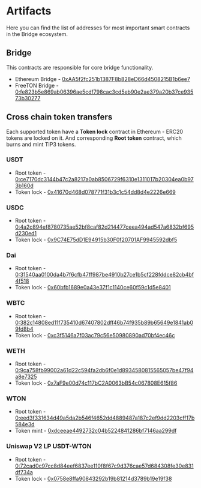 # Artifacts

Here you can find the list of addresses for most important smart contracts in the Bridge ecosystem.

## Bridge

This contracts are responsible for core bridge functionality.

* Ethereum Bridge - [0xAA5f2fc251b1387F8b828eD66d4508215B1b6ee7](https://etherscan.io/address/0xAA5f2fc251b1387F8b828eD66d4508215B1b6ee7)
* FreeTON Bridge - [0:fe823b5e869ab06396ae5cdf798cac3cd5eb90e2ae379a20b37ce93573b30277](https://ton-explorer.com/accounts/0:fe823b5e869ab06396ae5cdf798cac3cd5eb90e2ae379a20b37ce93573b30277)

## Cross chain token transfers

Each supported token have a **Token lock** contract in Ethereum - ERC20 tokens are locked on it. And corresponding **Root token** contract, which burns and mint TIP3 tokens.

### USDT

* Root token - [0:ce7170dc3144b47c2a8217a0ab8506729f6310e1311017b20304ea0b973b160d](https://ton-explorer.com/accounts/0:5b325f4f364366d9b3fe46cc77f622b013da7a7edf99a3d5d25e5510dca50d13)
* Token lock - [0x41670d468d078771f31b3c1c54dd8d4e2226e669](https://etherscan.io/address/0x41670d468d078771f31b3c1c54dd8d4e2226e669)

### USDC

* Root token - [0:4a2c894ef8780735ae52bf8caf82d214477ceea494ad547a6832bf695d230ed1](https://ton-explorer.com/accounts/0:4a2c894ef8780735ae52bf8caf82d214477ceea494ad547a6832bf695d230ed1		)
* Token lock - [0x9C74E75dD1E94915b30F0f20701AF9945592dbf5](https://etherscan.io/address/0x9C74E75dD1E94915b30F0f20701AF9945592dbf5)

### Dai

* Root token - [0:31540aa0100da4b7f6cfb47ff987be4910b27ce1b5cf228fddce82cb4bf4f518](https://ton-explorer.com/accounts/0:31540aa0100da4b7f6cfb47ff987be4910b27ce1b5cf228fddce82cb4bf4f518		)
* Token lock - [0x60bfb1689e0a43e37f1c1140ce60f59c1d5e8401](https://etherscan.io/address/0x60bfb1689e0a43e37f1c1140ce60f59c1d5e8401)

### WBTC

* Root token - [0:382c14808ed11f735410d67407802dff46b74f935b89b65649e1841ab09fd8b4](https://ton-explorer.com/accounts/0:382c14808ed11f735410d67407802dff46b74f935b89b65649e1841ab09fd8b4		)
* Token lock - [0xc3f5146a7f03ac79c56e50980890ad70bf4ec46c](https://etherscan.io/address/0xc3f5146a7f03ac79c56e50980890ad70bf4ec46c)

### WETH

* Root token - [0:9ca758fb99002a61d22c594fa2db6f0e1d8934580815565057be47f94a8e7325](https://ton-explorer.com/accounts/0:9ca758fb99002a61d22c594fa2db6f0e1d8934580815565057be47f94a8e7325		)
* Token lock - [0x7aF9e00d74c117bC2A0063bB54c067808E615f86](https://etherscan.io/address/0x7aF9e00d74c117bC2A0063bB54c067808E615f86)

### WTON

* Root token - [0:eed3f331634d49a5da2b546f4652dd4889487a187c2ef9dd2203cff17b584e3d](https://ton-explorer.com/accounts/0:eed3f331634d49a5da2b546f4652dd4889487a187c2ef9dd2203cff17b584e3d		)
* Token mint - [0xdceeae4492732c04b5224841286bf7146aa299df](https://etherscan.io/address/0xdceeae4492732c04b5224841286bf7146aa299df)

### Uniswap V2 LP USDT-WTON

* Root token - [0:72cad0c97cc8d84eef6837ee110f8f67c9d376cae57d684308fe30e831df734a](https://ton-explorer.com/accounts/0:72cad0c97cc8d84eef6837ee110f8f67c9d376cae57d684308fe30e831df734a		)
* Token lock - [0x0758e8ffa90843292b19b81214d3789b19e19f38](https://etherscan.io/address/0x0758e8ffa90843292b19b81214d3789b19e19f38)

